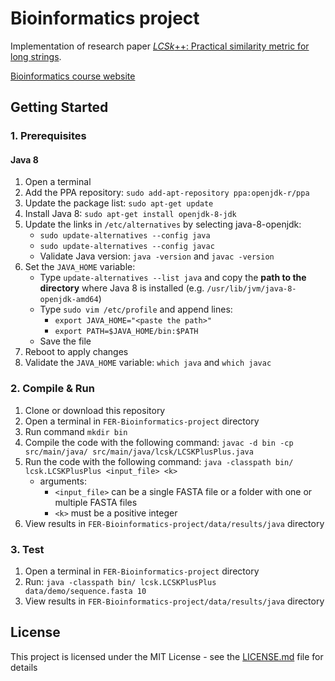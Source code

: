 # Bioinformatics project
Implementation of research paper [*LCSk*++: Practical similarity metric for long strings](https://arxiv.org/pdf/1407.2407.pdf).

[Bioinformatics course website](https://www.fer.unizg.hr/en/course/bio)

## Getting Started

### 1. Prerequisites
#### Java 8 
1. Open a terminal
2. Add the PPA repository: `sudo add-apt-repository ppa:openjdk-r/ppa`
3. Update the package list: `sudo apt-get update`
4. Install Java 8: `sudo apt-get install openjdk-8-jdk`
5. Update the links in `/etc/alternatives` by selecting java-8-openjdk: 
    * `sudo update-alternatives --config java` 
    * `sudo update-alternatives --config javac`
    * Validate Java version: `java -version` and `javac -version`
6. Set the `JAVA_HOME` variable:
    * Type `update-alternatives --list java` and copy the **path to the directory** where Java 8 is installed (e.g. `/usr/lib/jvm/java-8-openjdk-amd64`)
    * Type `sudo vim /etc/profile` and append lines:
        * `export JAVA_HOME="<paste the path>"`
        * `export PATH=$JAVA_HOME/bin:$PATH`
    * Save the file
7. Reboot to apply changes
8. Validate the `JAVA_HOME` variable: `which java` and `which javac`

### 2. Compile & Run
1. Clone or download this repository
2. Open a terminal in `FER-Bioinformatics-project` directory
3. Run command `mkdir bin`
4. Compile the code with the following command:
`javac -d bin -cp src/main/java/ src/main/java/lcsk/LCSKPlusPlus.java`
5. Run the code with the following command:
`java -classpath bin/ lcsk.LCSKPlusPlus <input_file> <k>`
    * arguments:
        * `<input_file>` can be a single FASTA file or a folder with one or multiple FASTA files
        * `<k>` must be a positive integer
6. View results in `FER-Bioinformatics-project/data/results/java` directory

### 3. Test
1. Open a terminal in `FER-Bioinformatics-project` directory
2. Run: `java -classpath bin/ lcsk.LCSKPlusPlus data/demo/sequence.fasta 10`
3. View results in `FER-Bioinformatics-project/data/results/java` directory

## License
This project is licensed under the MIT License - see the [LICENSE.md](LICENSE.md) file for details
